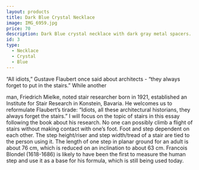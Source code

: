```yaml
---
layout: products
title: Dark Blue Crystal Necklace
image: IMG_6959.jpg
price: 70
description: Dark Blue crystal necklace with dark gray metal spacers. 
id: 3
type:
  - Necklace
  - Crystal
  - Blue
---
```



“All idiots,” Gustave Flaubert once said about architects - “they always forget to put in the stairs.” While another

 man, Friedrich Mielke, noted stair researcher born in 1921, established an Institute for Stair Research in Konstein, Bavaria. He welcomes us to reformulate Flaubert’s tirade: “Idiots, all these architectural historians, they always forget the stairs.” I will focus on the topic of stairs in this essay following the book about his research.
No one can possibly climb a flight of stairs without making contact with one’s foot. Foot and step dependent on each other. The step height/riser and step width/tread of a stair are tied to the person using it. The length of one step in planar ground for an adult is about 76 cm, which is reduced on an inclination to about 63 cm. Francois Blondel (1618-1686) is likely to have been the first to measure the human step and use it as a base for his formula, which is still being used today.

